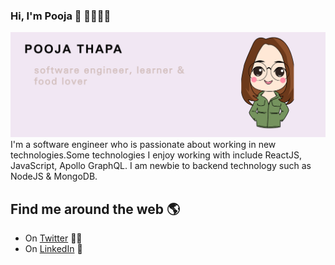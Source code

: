 ### Hi, I'm Pooja 👋 👩🏻‍🏫✨
<img src="https://raw.githubusercontent.com/PoojaMgr/PoojaMgr/master/POOJATHAPA.png" alt="banner that says about Pooja Thapa"/>
I'm a software engineer who is passionate about working in new technologies.Some technologies I enjoy working with include ReactJS, JavaScript, Apollo GraphQL. I am newbie to backend technology such as NodeJS & MongoDB.

## Find me around the web 🌎
 - On <a href="https://twitter.com/poojamgr">Twitter</a>  ✍🏾 
 - On <a href="https://www.linkedin/in/pooja-thapa-815359b1">LinkedIn</a> 💼



<!--
**PoojaMgr/PoojaMgr** is a ✨ _special_ ✨ repository because its `README.md` (this file) appears on your GitHub profile.

Here are some ideas to get you started:

- 🔭 I’m currently working on ...
- 🌱 I’m currently learning ...
- 👯 I’m looking to collaborate on ...
- 🤔 I’m looking for help with ...
- 💬 Ask me about ...
- 📫 How to reach me: ...
- 😄 Pronouns: ...
- ⚡ Fun fact: ...
-->
